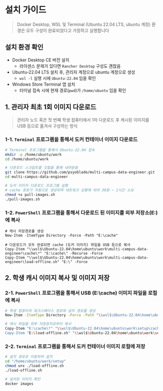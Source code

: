 # 설치 가이드
> Docker Desktop, WSL 및 Terminal (Ubuntu 22.04 LTS, ubuntu 계정) 환경은 모두 구성이 완료되었다고 가정하고 실행합니다

## 설치 환경 확인
* Docker Desktop CE 버전 설치
  - 라이센스 문제가 있다면 `Rancher Desktop` 구성도 괜찮음
* Ubuntu-22.04 LTS 설치 후, 관리자 계정으로 ubuntu 계정으로 생성
  - `wsl -l` 실행 시에 `Ubuntu-22.04` 임을 확인
* Windows Store Terminal 앱 설치
  - 터미널 접속 시에 현재 경로(`pwd`)가 `/home/ubuntu` 임을 확인


## 1. 관리자 최초 1회 이미지 다운로드
> 관리자 노드 혹은 첫 번째 학생 컴퓨터에서 1차 다운로드 후 캐시된 이미지를 USB 등으로 옮겨서 구성하는 방식

### 1-1. `Terminal` 프로그램을 통해서 도커 컨테이너 이미지 다운로드
```bash
# Terminal 프로그램을 통해서 Ubuntu-22.04 접속
mkdir -p /home/ubuntu/work
cd /home/ubuntu/work

# 다운로드 스크립트를 깃헙을 통해 내려받음
git clone https://github.com/psyoblade/multi-campus-data-engineer.git
cd multi-campus-data-engineer

# 도커 이미지 다운로드 프로그램 실행
# cache 경로가 자동으로 생성되며 네트워크 상황에 따라 30분 ~ 1시간 소요
chmod +x pull-images.sh
./pull-images.sh
```

### 1-2. `PowerShell` 프로그램을 통해서 다운로드 된 이미지를 외부 저장소(E:\)에 복사
```shell
# 캐시 저장경로를 생성
New-Item -ItemType Directory -Force -Path "E:\cache"

# 다운로드가 모두 완료되면 cache (도커 이미지) 파일을 USB 등으로 복사
Copy-Item "\\wsl$\Ubuntu-22.04\home\ubuntu\work\multi-campus-data-engineer\cache\*" "E:\cache\" -Recurse -Force
Copy-Item "\\wsl$\Ubuntu-22.04\home\ubuntu\work\multi-campus-data-engineer\load-offline.sh" "E:\" -Force
```


## 2. 학생 캐시 이미지 복사 및 이미지 저장

### 2-1. `PowerShell` 프로그램을 통해서 USB (E:\cache) 이미지 파일을 로컬에 복사
```bash
# 학생 컴퓨터의 워크스페이스 경로에 설치 경로를 생성
New-Item -ItemType Directory -Force -Path "\\wsl$\Ubuntu-22.04\home\ubuntu\work\setup\cache"

# 캐시 파일을 외부 저장장치로부터 복사
Copy-Item "E:\cache\*" "\\wsl$\Ubuntu-22.04\home\ubuntu\work\setup\cache\" -Recurse -Force
Copy-Item "E:\load-offline.sh" "\\wsl$\Ubuntu-22.04\home\ubuntu\work\setup\" -Force
```

### 2-2. `Terminal` 프로그램을 통해서 도커 컨테이너 이미지 로컬에 저장
```bash
# 설치 경로로 이동하여 설치
cd "/home/ubuntu/work/setup"
chmod u+x ./load-offline.sh
./load-offline.sh

# 설치된 이미지 확인
docker images
```